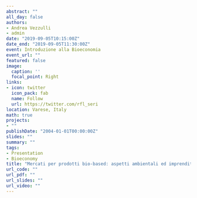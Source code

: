 ```yaml
---
abstract: ""
all_day: false
authors:
- Andrea Vezzulli
- admin
date: "2019-09-05T10:15:00Z"
date_end: "2019-09-05T11:30:00Z"
event: Introduzione alla Bioeconomia
event_url: ""
featured: false
image:
  caption: ''
  focal_point: Right
links:
- icon: twitter
  icon_pack: fab
  name: Follow
  url: https://twitter.com/rfl_seri
location: Varese, Italy
math: true
projects:
- ""
publishDate: "2004-01-01T00:00:00Z"
slides: ""
summary: ""
tags:
- Presentation
- Bioeconomy
title: "Mercati per prodotti bio-based: aspetti ambientali ed imprenditoriali"
url_code: ""
url_pdf: ""
url_slides: ""
url_video: ""
---
```

